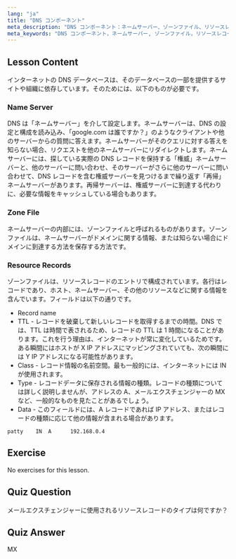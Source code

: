 ```yaml
---
lang: "ja"
title: "DNS コンポーネント"
meta_description: "DNS コンポーネント：ネームサーバー、ゾーンファイル、リソースレコードについて学びます。DNS がどのように機能するかを初心者向けに理解します。Linux ネットワーキングの旅を始めましょう！"
meta_keywords: "DNS コンポーネント，ネームサーバー, ゾーンファイル，リソースレコード，DNS チュートリアル，Linux ネットワーキング，初心者ガイド"
---
```


## Lesson Content

インターネットの DNS データベースは、そのデータベースの一部を提供するサイトや組織に依存しています。そのためには、以下のものが必要です。

### Name Server

DNS は「ネームサーバー」を介して設定します。ネームサーバーは、DNS の設定と構成を読み込み、「google.com は誰ですか？」のようなクライアントや他のサーバーからの質問に答えます。ネームサーバーがそのクエリに対する答えを知らない場合、リクエストを他のネームサーバーにリダイレクトします。ネームサーバーには、探している実際の DNS レコードを保持する「権威」ネームサーバーと、他のサーバーに問い合わせ、そのサーバーがさらに他のサーバーに問い合わせて、DNS レコードを含む権威サーバーを見つけるまで繰り返す「再帰」ネームサーバーがあります。再帰サーバーは、権威サーバーに到達する代わりに、必要な情報をキャッシュしている場合もあります。

### Zone File

ネームサーバーの内部には、ゾーンファイルと呼ばれるものがあります。ゾーンファイルは、ネームサーバーがドメインに関する情報、または知らない場合にドメインに到達する方法を保存する方法です。

### Resource Records

ゾーンファイルは、リソースレコードのエントリで構成されています。各行はレコードであり、ホスト、ネームサーバー、その他のリソースなどに関する情報を含んでいます。フィールドは以下の通りです。

- Record name
- TTL - レコードを破棄して新しいレコードを取得するまでの時間。DNS では、TTL は時間で表されるため、レコードの TTL は 1 時間になることがあります。これを行う理由は、インターネットが常に変化しているためです。ある瞬間にはホストが X IP アドレスにマッピングされていても、次の瞬間には Y IP アドレスになる可能性があります。
- Class - レコード情報の名前空間。最も一般的には、インターネットには IN が使用されます。
- Type - レコードデータに保存される情報の種類。レコードの種類については詳しく説明しませんが、アドレスの A、メールエクスチェンジャーの MX など、一般的なものを見たことがあるでしょう。
- Data - このフィールドには、A レコードであれば IP アドレス、またはレコードの種類に応じて他の情報が含まれる場合があります。

```plaintext
patty    IN  A      192.168.0.4
```

## Exercise

No exercises for this lesson.

## Quiz Question

メールエクスチェンジャーに使用されるリソースレコードのタイプは何ですか？

## Quiz Answer

MX
